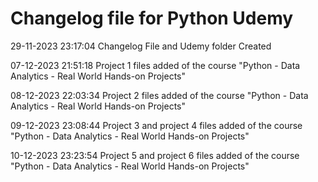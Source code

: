 # Changelog file for Python Udemy


29-11-2023 23:17:04 Changelog File and Udemy folder Created


07-12-2023 21:51:18 Project 1 files added of the course "Python - Data Analytics - Real World Hands-on Projects"


08-12-2023 22:03:34 Project 2 files added of the course "Python - Data Analytics - Real World Hands-on Projects"


09-12-2023 23:08:44 Project 3 and project 4 files added of the course "Python - Data Analytics - Real World Hands-on Projects"

10-12-2023 23:23:54 Project 5 and project 6 files added of the course "Python - Data Analytics - Real World Hands-on Projects"